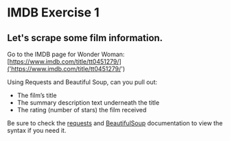 # IMDB Exercise 1

## Let's scrape some film information.

Go to the IMDB page for Wonder Woman: 
[https://www.imdb.com/title/tt0451279/]('https://www.imdb.com/title/tt0451279/')

Using Requests and Beautiful Soup, can you pull out: 

- The film’s title
- The summary description text underneath the title
- The rating (number of stars) the film received

Be sure to check the [requests]('http://docs.python-requests.org/en/master/') and 
[BeautifulSoup]('https://www.crummy.com/software/BeautifulSoup/bs4/doc/') documentation to view the syntax if you need
it.
